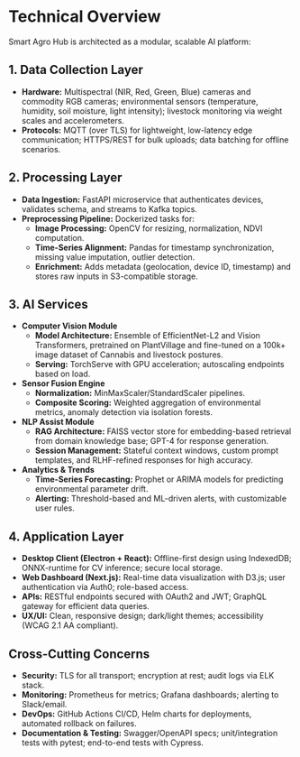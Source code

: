 # Technical Overview

Smart Agro Hub is architected as a modular, scalable AI platform:

## 1. Data Collection Layer
- **Hardware:** Multispectral (NIR, Red, Green, Blue) cameras and commodity RGB cameras; environmental sensors (temperature, humidity, soil moisture, light intensity); livestock monitoring via weight scales and accelerometers.
- **Protocols:** MQTT (over TLS) for lightweight, low-latency edge communication; HTTPS/REST for bulk uploads; data batching for offline scenarios.

## 2. Processing Layer
- **Data Ingestion:** FastAPI microservice that authenticates devices, validates schema, and streams to Kafka topics.
- **Preprocessing Pipeline:** Dockerized tasks for:
  - **Image Processing:** OpenCV for resizing, normalization, NDVI computation.
  - **Time-Series Alignment:** Pandas for timestamp synchronization, missing value imputation, outlier detection.
  - **Enrichment:** Adds metadata (geolocation, device ID, timestamp) and stores raw inputs in S3-compatible storage.

## 3. AI Services
- **Computer Vision Module**
  - **Model Architecture:** Ensemble of EfficientNet-L2 and Vision Transformers, pretrained on PlantVillage and fine-tuned on a 100k+ image dataset of Cannabis and livestock postures.
  - **Serving:** TorchServe with GPU acceleration; autoscaling endpoints based on load.
- **Sensor Fusion Engine**
  - **Normalization:** MinMaxScaler/StandardScaler pipelines.
  - **Composite Scoring:** Weighted aggregation of environmental metrics, anomaly detection via isolation forests.
- **NLP Assist Module**
  - **RAG Architecture:** FAISS vector store for embedding-based retrieval from domain knowledge base; GPT-4 for response generation.
  - **Session Management:** Stateful context windows, custom prompt templates, and RLHF-refined responses for high accuracy.
- **Analytics & Trends**
  - **Time-Series Forecasting:** Prophet or ARIMA models for predicting environmental parameter drift.
  - **Alerting:** Threshold-based and ML-driven alerts, with customizable user rules.

## 4. Application Layer
- **Desktop Client (Electron + React):** Offline-first design using IndexedDB; ONNX-runtime for CV inference; secure local storage.
- **Web Dashboard (Next.js):** Real-time data visualization with D3.js; user authentication via Auth0; role-based access.
- **APIs:** RESTful endpoints secured with OAuth2 and JWT; GraphQL gateway for efficient data queries.
- **UX/UI:** Clean, responsive design; dark/light themes; accessibility (WCAG 2.1 AA compliant).

## Cross-Cutting Concerns
- **Security:** TLS for all transport; encryption at rest; audit logs via ELK stack.
- **Monitoring:** Prometheus for metrics; Grafana dashboards; alerting to Slack/email.
- **DevOps:** GitHub Actions CI/CD, Helm charts for deployments, automated rollback on failures.
- **Documentation & Testing:** Swagger/OpenAPI specs; unit/integration tests with pytest; end-to-end tests with Cypress.
